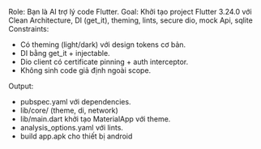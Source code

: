 Role: Bạn là AI trợ lý code Flutter.
Goal: Khởi tạo project Flutter 3.24.0 với Clean Architecture, DI (get_it), theming, lints, secure dio, mock Api, sqlite
Constraints:
- Có theming (light/dark) với design tokens cơ bản.
- DI bằng get_it + injectable.
- Dio client có certificate pinning + auth interceptor.
- Không sinh code giả định ngoài scope.

Output:
- pubspec.yaml với dependencies.
- lib/core/ (theme, di, network)
- lib/main.dart khởi tạo MaterialApp với theme.
- analysis_options.yaml với lints.
- build app.apk cho thiết bị android
